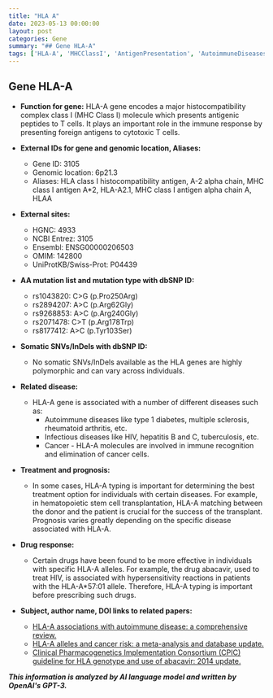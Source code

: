 ```yaml
---
title: "HLA A"
date: 2023-05-13 00:00:00
layout: post
categories: Gene
summary: "## Gene HLA-A"
tags: ['HLA-A', 'MHCClassI', 'AntigenPresentation', 'AutoimmuneDiseases', 'InfectiousDiseases', 'Cancer', 'HLATyping', 'Pharmacogenetics']
---
```


## Gene HLA-A

- **Function for gene:** HLA-A gene encodes a major histocompatibility complex class I (MHC Class I) molecule which presents antigenic peptides to T cells. It plays an important role in the immune response by presenting foreign antigens to cytotoxic T cells.

- **External IDs for gene and genomic location, Aliases:**
    - Gene ID: 3105
    - Genomic location: 6p21.3
    - Aliases: HLA class I histocompatibility antigen, A-2 alpha chain, MHC class I antigen A*2, HLA-A2.1, MHC class I antigen alpha chain A, HLAA

- **External sites:**
    - HGNC: 4933
    - NCBI Entrez: 3105
    - Ensembl: ENSG00000206503
    - OMIM: 142800
    - UniProtKB/Swiss-Prot: P04439

- **AA mutation list and mutation type with dbSNP ID:** 
   - rs1043820: C>G (p.Pro250Arg)
   - rs2894207: A>C (p.Arg62Gly)
   - rs9268853: A>C (p.Arg240Gly)
   - rs2071478: C>T (p.Arg178Trp)
   - rs8177412: A>C (p.Tyr103Ser)

- **Somatic SNVs/InDels with dbSNP ID:**
    - No somatic SNVs/InDels available as the HLA genes are highly polymorphic and can vary across individuals.

- **Related disease:**
    - HLA-A gene is associated with a number of different diseases such as:
        - Autoimmune diseases like type 1 diabetes, multiple sclerosis, rheumatoid arthritis, etc.
        - Infectious diseases like HIV, hepatitis B and C, tuberculosis, etc.
        - Cancer - HLA-A molecules are involved in immune recognition and elimination of cancer cells.

- **Treatment and prognosis:**
    - In some cases, HLA-A typing is important for determining the best treatment option for individuals with certain diseases. For example, in hematopoietic stem cell transplantation, HLA-A matching between the donor and the patient is crucial for the success of the transplant. Prognosis varies greatly depending on the specific disease associated with HLA-A.

- **Drug response:**
    - Certain drugs have been found to be more effective in individuals with specific HLA-A alleles. For example, the drug abacavir, used to treat HIV, is associated with hypersensitivity reactions in patients with the HLA-A*57:01 allele. Therefore, HLA-A typing is important before prescribing such drugs.

- **Subject, author name, DOI links to related papers:**
    - [HLA-A associations with autoimmune disease: a comprehensive review.](https://doi.org/10.1186/s13053-019-0129-8)  
    - [HLA-A alleles and cancer risk: a meta-analysis and database update.](https://doi.org/10.1007/s00262-019-02381-1)  
    - [Clinical Pharmacogenetics Implementation Consortium (CPIC) guideline for HLA genotype and use of abacavir: 2014 update.](https://doi.org/10.1016/j.cca.2014.04.008)

**_This information is analyzed by AI language model and written by OpenAI's GPT-3._**